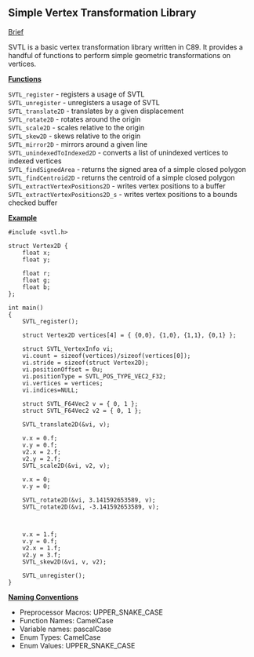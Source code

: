 ## Simple Vertex Transformation Library ##
<ins> Brief </ins>

SVTL is a basic vertex transformation library written in C89. It provides a handful of functions to perform simple geometric transformations on vertices.

<ins> **Functions** </ins>

```SVTL_register``` - registers a usage of SVTL </br>
```SVTL_unregister``` - unregisters a usage of SVTL </br>
```SVTL_translate2D``` - translates by a given displacement </br>
```SVTL_rotate2D``` - rotates around the origin </br>
```SVTL_scale2D``` - scales relative to the origin </br>
```SVTL_skew2D``` - skews relative to the origin </br>
```SVTL_mirror2D``` - mirrors around a given line </br>
```SVTL_unindexedToIndexed2D``` - converts a list of unindexed vertices to indexed vertices </br>
```SVTL_findSignedArea``` - returns the signed area of a simple closed polygon </br>
```SVTL_findCentroid2D``` - returns the centroid of a simple closed polygon </br>
```SVTL_extractVertexPositions2D``` - writes vertex positions to a buffer </br>
```SVTL_extractVertexPositions2D_s``` - writes vertex positions to a bounds checked buffer </br>

<ins> **Example** </ins>
```
#include <svtl.h>

struct Vertex2D {
	float x;
	float y;

	float r;
	float g;
	float b;
};

int main()
{
	SVTL_register();

	struct Vertex2D vertices[4] = { {0,0}, {1,0}, {1,1}, {0,1} };

	struct SVTL_VertexInfo vi;
	vi.count = sizeof(vertices)/sizeof(vertices[0]);
	vi.stride = sizeof(struct Vertex2D);
	vi.positionOffset = 0u;
	vi.positionType = SVTL_POS_TYPE_VEC2_F32;
	vi.vertices = vertices;
	vi.indices=NULL;

	struct SVTL_F64Vec2 v = { 0, 1 };
	struct SVTL_F64Vec2 v2 = { 0, 1 };

	SVTL_translate2D(&vi, v);

	v.x = 0.f;
	v.y = 0.f;
	v2.x = 2.f;
	v2.y = 2.f;
	SVTL_scale2D(&vi, v2, v);

	v.x = 0;
	v.y = 0;

	SVTL_rotate2D(&vi, 3.141592653589, v);
	SVTL_rotate2D(&vi, -3.141592653589, v);



	v.x = 1.f;
	v.y = 0.f;
	v2.x = 1.f;
	v2.y = 3.f;
	SVTL_skew2D(&vi, v, v2);
	
	SVTL_unregister();
}
```

<ins> **Naming Conventions** </ins>
- Preprocessor Macros: UPPER_SNAKE_CASE
- Function Names: CamelCase
- Variable names: pascalCase
- Enum Types: CamelCase
- Enum Values: UPPER_SNAKE_CASE
